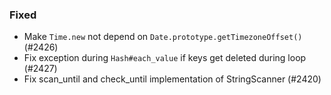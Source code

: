 <!--
### Internal
### Changed
### Added
### Removed
### Deprecated
### Performance
-->

### Fixed

- Make `Time.new` not depend on `Date.prototype.getTimezoneOffset()` (#2426)
- Fix exception during `Hash#each_value` if keys get deleted during loop (#2427)
- Fix scan_until and check_until implementation of StringScanner (#2420)
